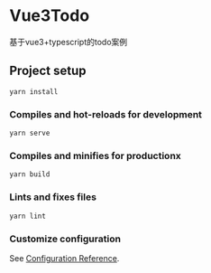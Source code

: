 # Vue3Todo

基于vue3+typescript的todo案例

## Project setup

``` shell
yarn install
```

### Compiles and hot-reloads for development

``` shell
yarn serve
```

### Compiles and minifies for productionx

``` shell
yarn build
```

### Lints and fixes files

``` shell
yarn lint
```

### Customize configuration

See [Configuration Reference](https://cli.vuejs.org/config/).
